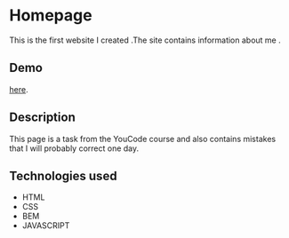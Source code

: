 # Homepage 
This is the first website I created .The site contains information about me .

## Demo
 [here](https://gmsandrzej.github.io/05_HomeWorkGitHomePage/).

## Description
This page is a task from the YouCode course and also contains mistakes that I will probably correct one day.

## Technologies used
- HTML
- CSS
- BEM
- JAVASCRIPT
